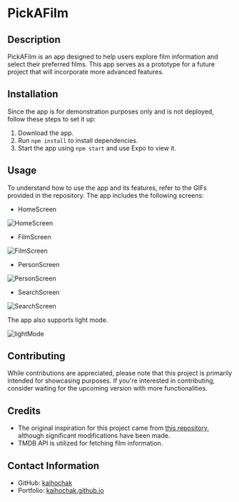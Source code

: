 # PickAFilm

## Description

PickAFilm is an app designed to help users explore film information and select their preferred films. This app serves as a prototype for a future project that will incorporate more advanced features.

## Installation

Since the app is for demonstration purposes only and is not deployed, follow these steps to set it up:

1. Download the app.
2. Run `npm install` to install dependencies.
3. Start the app using `npm start` and use Expo to view it.

## Usage

To understand how to use the app and its features, refer to the GIFs provided in the repository. The app includes the following screens:

- HomeScreen

![HomeScreen](https://github.com/kaihochak/PickAFilm/blob/master/assets/images/RPReplay_Final1693035745.gif?raw=true)

- FilmScreen

![FilmScreen](https://github.com/kaihochak/PickAFilm/blob/master/assets/images/RPReplay_Final1693035745%203.gif?raw=true)

- PersonScreen

![PersonScreen](https://github.com/kaihochak/PickAFilm/blob/master/assets/images/RPReplay_Final1693035745%204.gif?raw=true)

- SearchScreen

![SearchScreen](https://github.com/kaihochak/PickAFilm/blob/master/assets/images/RPReplay_Final1693035745%202.gif?raw=true)

The app also supports light mode.


![lightMode](https://github.com/kaihochak/PickAFilm/blob/master/assets/images/RPReplay_Final1693036385.gif?raw=true)

## Contributing

While contributions are appreciated, please note that this project is primarily intended for showcasing purposes. If you're interested in contributing, consider waiting for the upcoming version with more functionalities.

## Credits

- The original inspiration for this project came from [this repository](https://github.com/syednomishah/Movie-App-React-Native), although significant modifications have been made.
- TMDB API is utilized for fetching film information.

## Contact Information

- GitHub: [kaihochak](https://github.com/kaihochak)
- Portfolio: [kaihochak.github.io](https://kaihochak.github.io/)
